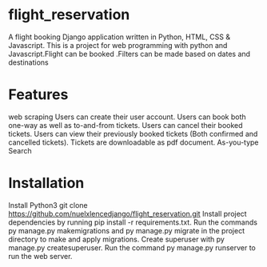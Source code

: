 # flight_reservation
A flight booking Django application written in Python, HTML, CSS &amp; Javascript. This is a project for  web programming with python and Javascript.Flight can be booked .Filters can be made based on dates and destinations 
# Features
web scraping
Users can create their user account.
Users can book both one-way as well as to-and-from tickets.
Users can cancel their booked tickets.
Users can view their previously booked tickets (Both confirmed and cancelled tickets).
Tickets are downloadable as pdf document.
As-you-type Search

# Installation
Install Python3
git clone https://github.com/nuelxlencedjango/flight_reservation.git
Install project dependencies by running  pip install -r requirements.txt.
Run the commands py manage.py makemigrations and py manage.py migrate in the project directory to make and apply migrations.
Create superuser with py manage.py createsuperuser.
Run the command py manage.py runserver to run the web server.
